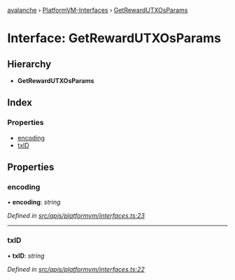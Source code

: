 [avalanche](../README.md) › [PlatformVM-Interfaces](../modules/platformvm_interfaces.md) › [GetRewardUTXOsParams](platformvm_interfaces.getrewardutxosparams.md)

# Interface: GetRewardUTXOsParams

## Hierarchy

* **GetRewardUTXOsParams**

## Index

### Properties

* [encoding](platformvm_interfaces.getrewardutxosparams.md#encoding)
* [txID](platformvm_interfaces.getrewardutxosparams.md#txid)

## Properties

###  encoding

• **encoding**: *string*

*Defined in [src/apis/platformvm/interfaces.ts:23](https://github.com/ava-labs/avalanchejs/blob/4e59193/src/apis/platformvm/interfaces.ts#L23)*

___

###  txID

• **txID**: *string*

*Defined in [src/apis/platformvm/interfaces.ts:22](https://github.com/ava-labs/avalanchejs/blob/4e59193/src/apis/platformvm/interfaces.ts#L22)*
